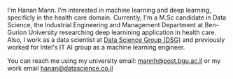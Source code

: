 I'm Hanan Mann.
I’m interested in machine learning and deep learning, specificly in the health care domain.
Currently, I'm a M.Sc candidate in Data Science, the Industrial Engineering and Management Department at Ben-Gurion University researching deep learnining application in health care.
Also, I work as a data scientist at [Data Science Group (DSG)](https://dsg.ai/) and previously worked for Intel's IT AI group as a machine learning engineer. 

You can reach me using my university email: mannh@post.bgu.ac.il or my work email hanan@datascience.co.il
